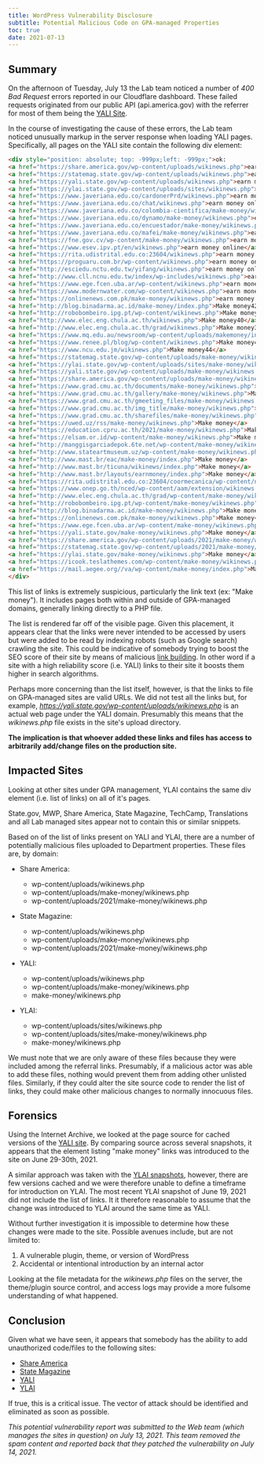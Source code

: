 ```yaml
---
title: WordPress Vulnerability Disclosure
subtitle: Potential Malicious Code on GPA-managed Properties
toc: true
date: 2021-07-13
---
```


## Summary

On the afternoon of Tuesday, July 13 the Lab team noticed a number of _400 Bad Request_ errors reported in our Cloudflare dashboard. These failed requests originated from our public API (api.america.gov) with the referrer for most of them being the [YALI Site](yali.state.gov).

In the course of investigating the cause of these errors, the Lab team noticed unusually markup in the server response when loading YALI pages. Specifically, all pages on the YALI site contain the following div element:

```html
<div style="position: absolute; top: -999px;left: -999px;">ok:
<a href="https://share.america.gov/wp-content/uploads/wikinews.php">earn money online</a>
<a href="https://statemag.state.gov/wp-content/uploads/wikinews.php">earn money online</a>
<a href="https://yali.state.gov/wp-content/uploads/wikinews.php">earn money online</a>
<a href="https://ylai.state.gov/wp-content/uploads/sites/wikinews.php">earn money online</a>
<a href="https://www.javeriana.edu.co/cardonerPrd/wikinews.php">earn money online</a>
<a href="https://www.javeriana.edu.co/chat/wikinews.php">earn money online</a>
<a href="https://www.javeriana.edu.co/colombia-cientifica/make-money/wikinews.php">earn money online</a>
<a href="https://www.javeriana.edu.co/dynamo/make-money/wikinews.php">earn money online</a>
<a href="https://www.javeriana.edu.co/encuestador/make-money/wikinews.php">earn money online</a>
<a href="https://www.javeriana.edu.co/mafei/make-money/wikinews.php">earn money online</a>
<a href="https://fne.gov.cv/wp-content/make-money/wikinews.php">earn money online</a>
<a href="https://www.esev.ipv.pt/en/wikinews.php">earn money online</a>
<a href="https://rita.udistrital.edu.co:23604/wikinews.php">earn money online</a>
<a href="https://proguaru.com.br/wp-content/wikinews.php">earn money online</a>
<a href="http://esciedu.nctu.edu.tw/yifang/wikinews.php">earn money online</a>
<a href="http://www.cll.ncnu.edu.tw/index/wp-includes/wikinews.php">earn money online</a>
<a href="https://www.ege.fcen.uba.ar/wp-content/wikinews.php">earn money online</a>
<a href="https://www.modernwater.com/wp-content/wikinews.php">earn money online</a>
<a href="https://onlinenews.com.pk/make-money/wikinews.php">earn money online</a>
<a href="http://blog.binadarma.ac.id/make-money/index.php">Make money42</a>
<a href="http://robobombeiro.ipg.pt/wp-content/wikinews.php">Make money41</a>
<a href="http://www.elec.eng.chula.ac.th/wikinews.php">Make money40</a>
<a href="http://www.elec.eng.chula.ac.th/grad/wikinews.php">Make money39</a>
<a href="https://www.mq.edu.au/newsroom/wp-content/uploads/makemoney/index.php">Make money44</a>
<a href="https://www.renee.pl/blog/wp-content/wikinews.php">Make money43</a>
<a href="https://www.ncu.edu.jm/wikinews.php">Make money44</a>
<a href="https://statemag.state.gov/wp-content/uploads/make-money/wikinews.php">Make money44</a>
<a href="https://ylai.state.gov/wp-content/uploads/sites/make-money/wikinews.php">Make money44</a>
<a href="https://yali.state.gov/wp-content/uploads/make-money/wikinews.php">Make money44</a>
<a href="https://share.america.gov/wp-content/uploads/make-money/wikinews.php">Make money44</a>
<a href="https://www.grad.cmu.ac.th/documents/make-money/wikinews.php">Make money</a>
<a href="https://www.grad.cmu.ac.th/gallery/make-money/wikinews.php">Make money</a>
<a href="https://www.grad.cmu.ac.th/gmeeting_files/make-money/wikinews.php">Make money</a>
<a href="https://www.grad.cmu.ac.th/img_title/make-money/wikinews.php">Make money</a>
<a href="https://www.grad.cmu.ac.th/sharefiles/make-money/wikinews.php">Make money</a>
<a href="https://uwed.uz/rss/make-money/wikinews.php">Make money</a>
<a href="https://education.cpru.ac.th/2021/make-money/wikinews.php">Make money</a>
<a href="https://elsam.or.id/wp-content/make-money/wikinews.php">Make money</a>
<a href="http://manggisgarciadepok.6te.net/wp-content/make-money/wikinews.php">Make money</a>
<a href="http://www.stateartmuseum.uz/wp-content/make-money/wikinews.php">Make money</a>
<a href="http://www.mast.br/eac/make-money/index.php">Make money</a>
<a href="http://www.mast.br/ticuna/wikinews/index.php">Make money</a>
<a href="http://www.mast.br/layouts/earnmoney/index.php">Make money</a>
<a href="https://rita.udistrital.edu.co:23604/coormecanica/wp-content/ngg/make-money/wikinews.php">Make money</a>
<a href="https://www.onep.go.th/nced/wp-content/aam/extension/wikinews.php">Make money</a>
<a href="http://www.elec.eng.chula.ac.th/grad/wp-content/make-money/wikinews.php">Make money</a>
<a href="http://robobombeiro.ipg.pt/wp-content/make-money/wikinews.php">Make money</a>
<a href="http://blog.binadarma.ac.id/make-money/wikinews.php">Make money</a>
<a href="https://onlinenews.com.pk/make-money/wikinews.php">Make money</a>
<a href="https://www.ege.fcen.uba.ar/wp-content/make-money/wikinews.php">Make money</a>
<a href="https://yali.state.gov/make-money/wikinews.php">Make money</a>
<a href="https://share.america.gov/wp-content/uploads/2021/make-money/wikinews.php">Make money</a>
<a href="https://statemag.state.gov/wp-content/uploads/2021/make-money/wikinews.php">Make money</a>
<a href="https://ylai.state.gov/make-money/wikinews.php">Make money</a>
<a href="https://icook.teslathemes.com/wp-content/make-money/wikinews.php">Make money</a>
<a href="https://mail.aegee.org//va/wp-content/make-money/index.php">Make money</a>
</div>
```

This list of links is extremely suspicious, particularly the link text (ex: "Make money"). It includes pages both within and outside of GPA-managed domains, generally linking directly to a PHP file.

The list is rendered far off of the visible page. Given this placement, it appears clear that the links were never intended to be accessed by users but were added to be read by indexing robots (such as Google search) crawling the site. This could be indicative of somebody trying to boost the SEO score of their site by means of malicious [link building](https://www.wordstream.com/link-building). In other word if a site with a high reliability score (i.e. YALI) links to their site it boosts them higher in search algorithms.

Perhaps more concerning than the list itself, however, is that the links to file on GPA-managed sites are valid URLs. We did not test all the links but, for example, _https://yali.state.gov/wp-content/uploads/wikinews.php_ is an actual web page under the YALI domain. Presumably this means that the _wikinews.php_ file exists in the site's upload directory.

**The implication is that whoever added these links and files has access to arbitrarily add/change files on the production site.**

## Impacted Sites

Looking at other sites under GPA management, YLAI contains the same div element (i.e. list of links) on all of it's pages. 

State.gov, MWP, Share America, State Magazine, TechCamp, Translations and all Lab managed sites appear not to contain this or similar snippets.

Based on of the list of links present on YALI and YLAI, there are a number of potentially malicious files uploaded to Department properties. These files are, by domain:

- Share America:
  - wp-content/uploads/wikinews.php
  - wp-content/uploads/make-money/wikinews.php
  - wp-content/uploads/2021/make-money/wikinews.php

- State Magazine:
  - wp-content/uploads/wikinews.php
  - wp-content/uploads/make-money/wikinews.php
  - wp-content/uploads/2021/make-money/wikinews.php

- YALI:
  - wp-content/uploads/wikinews.php
  - wp-content/uploads/make-money/wikinews.php
  - make-money/wikinews.php

- YLAI:
  - wp-content/uploads/sites/wikinews.php
  - wp-content/uploads/sites/make-money/wikinews.php
  - make-money/wikinews.php

We must note that we are only aware of these files because they were included among the referral links. Presumably, if a malicious actor was able to add these files, nothing would prevent them from adding other unlisted files. Similarly, if they could alter the site source code to render the list of links, they could make other malicious changes to normally innocuous files.

## Forensics

Using the Internet Archive, we looked at the page source for cached versions of the [YALI site](https://web.archive.org/web/*/yali.state.gov). By comparing source across several snapshots, it appears that the element listing "make money" links was introduced to the site on June 29-30th, 2021.

A similar approach was taken with the [YLAI snapshots](https://web.archive.org/web/*/http://ylai.state.gov), however, there are few versions cached and we were therefore unable to define a timeframe for introduction on YLAI. The most recent YLAI snapshot of June 19, 2021 did not include the list of links. It it therefore reasonable to assume that the change was introduced to YLAI around the same time as YALI.

Without further investigation it is impossible to determine how these changes were made to the site. Possible avenues include, but are not limited to:

1. A vulnerable plugin, theme, or version of WordPress
1. Accidental or intentional introduction by an internal actor

Looking at the file metadata for the _wikinews.php_ files on the server, the theme/plugin source control, and access logs may provide a more fulsome understanding of what happened.

## Conclusion

Given what we have seen, it appears that somebody has the ability to add unauthorized code/files to the following sites:

  - [Share America](share.america.gov)
  - [State Magazine](statemag.state.gov)
  - [YALI](yali.state.gov)
  - [YLAI](ylai.state.gov)
  
If true, this is a critical issue. The vector of attack should be identified and eliminated as soon as possible.

_This potential vulnerability report was submitted to the Web team (which manages the sites in question) on July 13, 2021. This team removed the spam content and reported back that they patched the vulnerability on July 14, 2021._
